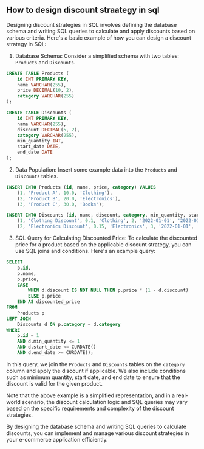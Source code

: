 ## How to design discount straategy in sql 

Designing discount strategies in SQL involves defining the database schema and writing SQL queries to calculate and apply discounts based on various criteria. Here's a basic example of how you can design a discount strategy in SQL:

1. Database Schema:
Consider a simplified schema with two tables: `Products` and `Discounts`.

```sql
CREATE TABLE Products (
    id INT PRIMARY KEY,
    name VARCHAR(255),
    price DECIMAL(10, 2),
    category VARCHAR(255)
);

CREATE TABLE Discounts (
    id INT PRIMARY KEY,
    name VARCHAR(255),
    discount DECIMAL(5, 2),
    category VARCHAR(255),
    min_quantity INT,
    start_date DATE,
    end_date DATE
);
```

2. Data Population:
Insert some example data into the `Products` and `Discounts` tables.

```sql
INSERT INTO Products (id, name, price, category) VALUES
    (1, 'Product A', 10.0, 'Clothing'),
    (2, 'Product B', 20.0, 'Electronics'),
    (3, 'Product C', 30.0, 'Books');

INSERT INTO Discounts (id, name, discount, category, min_quantity, start_date, end_date) VALUES
    (1, 'Clothing Discount', 0.1, 'Clothing', 2, '2022-01-01', '2022-01-31'),
    (2, 'Electronics Discount', 0.15, 'Electronics', 3, '2022-01-01', '2022-01-31');
```

3. SQL Query for Calculating Discounted Price:
To calculate the discounted price for a product based on the applicable discount strategy, you can use SQL joins and conditions. Here's an example query:

```sql
SELECT
    p.id,
    p.name,
    p.price,
    CASE
        WHEN d.discount IS NOT NULL THEN p.price * (1 - d.discount)
        ELSE p.price
    END AS discounted_price
FROM
    Products p
LEFT JOIN
    Discounts d ON p.category = d.category
WHERE
    p.id = 1
    AND d.min_quantity <= 1
    AND d.start_date <= CURDATE()
    AND d.end_date >= CURDATE();
```

In this query, we join the `Products` and `Discounts` tables on the `category` column and apply the discount if applicable. We also include conditions such as minimum quantity, start date, and end date to ensure that the discount is valid for the given product.

Note that the above example is a simplified representation, and in a real-world scenario, the discount calculation logic and SQL queries may vary based on the specific requirements and complexity of the discount strategies.

By designing the database schema and writing SQL queries to calculate discounts, you can implement and manage various discount strategies in your e-commerce application efficiently.




